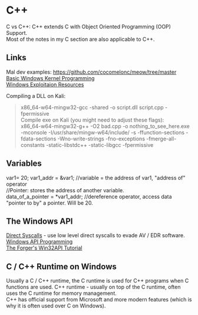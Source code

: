 # C++     
C vs C++: C++ extends C with Object Oriented Programming (OOP) Support.    
Most of the notes in my C section are also applicable to C++.    
## Links   
Mal dev examples: https://github.com/cocomelonc/meow/tree/master   
[Basic Windows Kernel Programming](https://github.com/raminfp/basicwindowskernelprogramming)     
[Windows Exploitaion Resources](https://github.com/FULLSHADE/WindowsExploitationResources)       

Compiling a DLL on Kali:        
> x86_64-w64-mingw32-gcc -shared -o script.dll script.cpp -fpermissive    
Compile exe on Kali (you might need to adjust these flags):     
> x86_64-w64-mingw32-g++ -O2 bad.cpp -o nothing_to_see_here.exe -mconsole -I/usr/share/mingw-w64/include/ -s -ffunction-sections -fdata-sections -Wno-write-strings -fno-exceptions -fmerge-all-constants -static-libstdc++ -static-libgcc -fpermissive

## Variables    

  var1= 20; 
  var1_addr = &var1;     //variable = the address of var1, "address of" operator   
  //Pointer: stores the address of another variable.    
  data_of_a_pointer = *var1_addr; //dereference operator, access data "pointer to by" a pointer. Will be 20. 

## The Windows API    
[Direct Syscalls](https://github.com/VirtualAlllocEx/Direct-Syscalls-A-journey-from-high-to-low/tree/main) - use low level direct syscalls to evade AV / EDR software.         
[Windows API Programming](https://caiorss.github.io/C-Cpp-Notes/WindowsAPI-cpp.html#orge9d5c6d)        
[The Forger's Win32API Tutorial](http://slav0nic.org.ua/static/books/C_Cpp/theForger's_Win32APITutorial.pdf)    

## C / C++ Runtime on Windows   
Usually a C / C++ runtime, the C runtime is used for C++ programs when C functions are used. C++ runtime - usually on top of the C runtime, often uses the C runtime for memory management.       
C++ has official support from Microsoft and more modern features (which is why it is often used over C on Windows).     